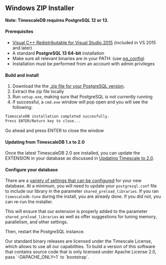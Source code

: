 ## Windows ZIP Installer [](installation-windows)

**Note: TimescaleDB requires PostgreSQL 12 or 13.**

#### Prerequisites

- [Visual C++ Redistributable for Visual Studio 2015][c_plus] (included in VS 2015 and later)
- A standard **PostgreSQL 13 64-bit** installation
- Make sure all relevant binaries are in your PATH: (use [pg_config][])
- Installation must be performed from an account with admin privileges

#### Build and install

1. Download the the [.zip file for your PostgreSQL version][windows-dl].
1. Extract the zip file locally
1. Run `setup.exe`, making sure that PostgreSQL is not currently running
1. If successful, a `cmd.exe` window will pop open and you will see the following:

```bash
TimescaleDB installation completed succesfully.
Press ENTER/Return key to close...
```
Go ahead and press ENTER to close the window

#### Updating from TimescaleDB 1.x to 2.0
Once the latest TimescaleDB 2.0 are installed, you can update the EXTENSION
in your database as discussed in [Updating Timescale to 2.0][update-tsdb-2].

#### Configure your database

There are a [variety of settings that can be configured][config] for your
new database. At a minimum, you will need to update your `postgresql.conf`
file to include our library in the parameter `shared_preload_libraries`.
If you ran `timescaledb-tune` during the install, you are already done.
If you did not, you can re-run the installer.

This will ensure that our extension is properly added to the parameter
`shared_preload_libraries` as well as offer suggestions for tuning memory,
parallelism, and other settings.

Then, restart the PostgreSQL instance.

<highlight type="tip">
Our standard binary releases are licensed under the Timescale License,
which allows to use all our capabilities.
To build a version of this software that contains
source code that is only licensed under Apache License 2.0, pass `-DAPACHE_ONLY=1`
to `bootstrap`.
</highlight>

[c_plus]: https://www.microsoft.com/en-us/download/details.aspx?id=48145
[pg_config]: https://www.postgresql.org/docs/10/static/app-pgconfig.html
[windows-dl]:  https://timescalereleases.blob.core.windows.net/windows/timescaledb-postgresql-13_2.2.1-windows-amd64.zip
[config]: /administration/configuration/
[contact]: https://www.timescale.com/contact
[slack]: https://slack.timescale.com/
[update-tsdb-2]: /update-timescaledb/update-tsdb-2
